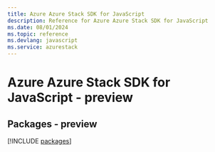 ```yaml
---
title: Azure Azure Stack SDK for JavaScript
description: Reference for Azure Azure Stack SDK for JavaScript
ms.date: 08/01/2024
ms.topic: reference
ms.devlang: javascript
ms.service: azurestack
---
```

# Azure Azure Stack SDK for JavaScript - preview
## Packages - preview
[!INCLUDE [packages](azure-stack-index.md)]